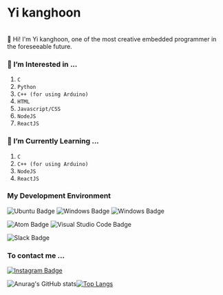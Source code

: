 <!---
-   👋 Hi, I’m @hoon5083
-   👀 I’m interested in ...
-   🌱 I’m currently learning ...
-   💞️ I’m looking to collaborate on ...
-   📫 How to reach me ... testtest

hoon5083/hoon5083 is a ✨ special ✨ repository because its `README.md` (this file) appears on your GitHub profile.
You can click the Preview link to take a look at your changes.
--->

# Yi kanghoon
<br>👋 Hi! I'm Yi kanghoon, one of the most creative embedded programmer in the foreseeable future.<br/>

### 👀 I’m Interested in ...
1. `C`
2. `Python`
3. `C++ (for using Arduino)`
4. `HTML`
5. `Javascript/CSS`
6. `NodeJS`
7. `ReactJS`<br/>

### 🌱 I’m Currently Learning ...
1. `C`
2. `C++ (for using Arduino)`
3. `NodeJS`
4. `ReactJS`<br/>

### My Development Environment<br>
![Ubuntu Badge](https://img.shields.io/badge/Ubuntu-E95420?style=?style=flat-square&logo=Ubuntu&logoColor=white) ![Windows Badge](https://img.shields.io/badge/Linux-FCC624?style=?style=flat-square&logo=Linux&logoColor=white) ![Windows Badge](https://img.shields.io/badge/Windows-0078D6?style=?style=flat-square&logo=Windows&logoColor=white)

![Atom Badge](https://img.shields.io/badge/Atom-66595c?style=?style=flat-square&logo=Atom&logoColor=white) ![Visual Studio Code Badge](https://img.shields.io/badge/VisualStudioCode-007ACC?style=?style=flat-square&logo=VisualStudioCode&logoColor=white)



![Slack Badge](https://img.shields.io/badge/Slack-4a154b?style=?style=flat-square&logo=Slack&logoColor=white)<br/>

### To contact me ...<br>
[![Instagram Badge](https://img.shields.io/badge/Instagram-E4405F?style=flat-square&logo=Instagram&logoColor=white&link=https://www.instagram.com/k.hoon_life/)](https://www.instagram.com/k.hoon_life/)

![Anurag's GitHub stats](https://github-readme-stats.vercel.app/api?username=hoon5083&show_icons=true&theme=vue)[![Top Langs](https://github-readme-stats.vercel.app/api/top-langs/?username=hoon5083&langs_count=5&layout=compact&theme=dark)](https://github.com/hoon5083/hoon5083)﻿
